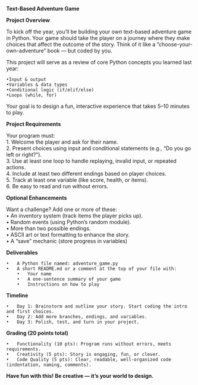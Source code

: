 **Text-Based Adventure Game**


**Project Overview**


To kick off the year, you’ll be building your own text-based adventure game in Python.
Your game should take the player on a journey where they make choices that affect the outcome of the story. Think of it like a “choose-your-own-adventure” book — but coded by you.

This project will serve as a review of core Python concepts you learned last year:  

    •Input & output
    •Variables & data types
    •Conditional logic (if/elif/else)
    •Loops (while, for)
Your goal is to design a fun, interactive experience that takes 5–10 minutes to play.


**Project Requirements**

Your program must:  
	     1.	Welcome the player and ask for their name.  
	     2.	Present choices using input and conditional statements (e.g., “Do you go left or right?”).  
	3.	Use at least one loop to handle replaying, invalid input, or repeated actions.  
	4.	Include at least two different endings based on player choices.  
	5.	Track at least one variable (like score, health, or items).  
	6.	Be easy to read and run without errors.  


**Optional Enhancements**

Want a challenge? Add one or more of these:  
	•	An inventory system (track items the player picks up).  
	•	Random events (using Python’s random module).  
	•	More than two possible endings.  
	•	ASCII art or text formatting to enhance the story.  
	•	A “save” mechanic (store progress in variables)  


**Deliverables**

	•	A Python file named: adventure_game.py  
	•	A short README.md or a comment at the top of your file with:  
	    •	Your name  
	    •	A one-sentence summary of your game  
	    •	Instructions on how to play  


**Timeline**

	•	Day 1: Brainstorm and outline your story. Start coding the intro and first choices.  
	•	Day 2: Add more branches, endings, and variables.  
	•	Day 3: Polish, test, and turn in your project.  

**Grading (20 points total)**

	•	Functionality (10 pts): Program runs without errors, meets requirements.  
	•	Creativity (5 pts): Story is engaging, fun, or clever.  
	•	Code Quality (5 pts): Clear, readable, well-organized code (indentation, naming, comments).  



**Have fun with this! Be creative — it’s your world to design.**

